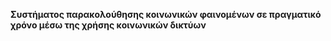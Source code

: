 

**Συστήματος παρακολούθησης κοινωνικών φαινομένων σε πραγματικό χρόνο μέσω της χρήσης κοινωνικών δικτύων**


